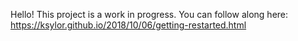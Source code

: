 Hello! This project is a work in progress. You can follow along here:
https://ksylor.github.io/2018/10/06/getting-restarted.html